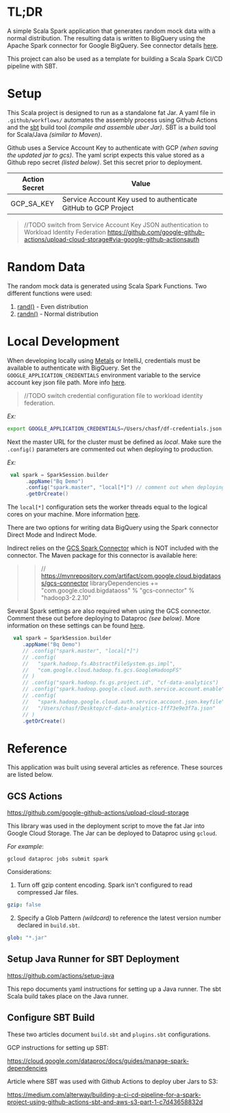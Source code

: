 # TL;DR

A simple Scala Spark application that generates random mock data with a normal distribution. The resulting data is written to BigQuery using the Apache Spark connector for Google BigQuery. See connector details [here](https://github.com/GoogleCloudDataproc/spark-bigquery-connector).

This project can also be used as a template for building a Scala Spark CI/CD pipeline with SBT.

# Setup

This Scala project is designed to run as a standalone fat Jar. A yaml file in `.github/workflows/` automates the assembly process using Github Actions and the [sbt](https://www.scala-sbt.org/) build tool _(compile and assemble uber Jar)_. SBT is a build tool for Scala/Java _(similar to Maven)_.

Github uses a Service Account Key to authenticate with GCP _(when saving the updated jar to gcs)_. The yaml script expects this value stored as a Github repo secret _(listed below)_. Set this secret prior to deployment.

| Action Secret | Value                                                          |
| ------------- | -------------------------------------------------------------- |
| GCP_SA_KEY    | Service Account Key used to authenticate GitHub to GCP Project |

> //TODO switch from Service Account Key JSON authentication to Workload Identity Federation https://github.com/google-github-actions/upload-cloud-storage#via-google-github-actionsauth

# Random Data

The random mock data is generated using Scala Spark Functions. Two different functions were used:

1. [rand()](<https://spark.apache.org/docs/3.2.1/api/scala/org/apache/spark/sql/functions$.html#rand():org.apache.spark.sql.Column>) - Even distribution
2. [randn()](<https://spark.apache.org/docs/3.2.1/api/scala/org/apache/spark/sql/functions$.html#rand():org.apache.spark.sql.Column>) - Normal distribution

# Local Development

When developing locally using [Metals](https://scalameta.org/metals/) or IntelliJ, credentials must be available to authenticate with BigQuery. Set the `GOOGLE_APPLICATION_CREDENTIALS` environment variable to the service account key json file path. More info [here](https://cloud.google.com/docs/authentication/application-default-credentials).

> //TODO switch credential configuration file to workload identity federation.

_Ex:_

```bash
export GOOGLE_APPLICATION_CREDENTIALS=/Users/chasf/df-credentials.json
```

Next the master URL for the cluster must be defined as _local_. Make sure the `.config()` parameters are commented out when deploying to production.

_Ex:_

```scala
 val spark = SparkSession.builder
      .appName("Bq Demo")
      .config("spark.master", "local[*]") // comment out when deploying
      .getOrCreate()
```

The `local[*]` configuration sets the worker threads equal to the logical cores on your machine. More information [here](https://spark.apache.org/docs/latest/submitting-applications.html#master-urls).

There are two options for writing data BigQuery using the Spark connector Direct Mode and Indirect Mode.

Indirect relies on the [GCS Spark Connector](https://github.com/GoogleCloudDataproc/hadoop-connectors/tree/master/gcs) which is NOT included with the connector. The Maven package for this connector is available here:

> > // https://mvnrepository.com/artifact/com.google.cloud.bigdataoss/gcs-connector
> > libraryDependencies += "com.google.cloud.bigdataoss" % "gcs-connector" % "hadoop3-2.2.10"

Several Spark settings are also required when using the GCS connector. Comment these out before deploying to Dataproc _(see below)_. More information on these settings can be found [here](https://github.com/GoogleCloudDataproc/hadoop-connectors/tree/master/gcs).

```scala
  val spark = SparkSession.builder
     .appName("Bq Demo")
     // .config("spark.master", "local[*]")
     // .config(
     //   "spark.hadoop.fs.AbstractFileSystem.gs.impl",
     //   "com.google.cloud.hadoop.fs.gcs.GoogleHadoopFS"
     // )
     // .config("spark.hadoop.fs.gs.project.id", "cf-data-analytics")
     // .config("spark.hadoop.google.cloud.auth.service.account.enable", "true")
     // .config(
     //   "spark.hadoop.google.cloud.auth.service.account.json.keyfile",
     //   "/Users/chasf/Desktop/cf-data-analytics-1ff73e9e3f7a.json"
     // )
     .getOrCreate()
```

# Reference

This application was built using several articles as reference. These sources are listed below.

## GCS Actions

https://github.com/google-github-actions/upload-cloud-storage

This library was used in the deployment script to move the fat Jar into Google Cloud Storage. The Jar can be deployed to Dataproc using `gcloud`.

_For example_:

```shell
gcloud dataproc jobs submit spark
```

Considerations:

1. Turn off gzip content encoding. Spark isn't configured to read compressed Jar files.

```yaml
gzip: false
```

2. Specify a Glob Pattern _(wildcard)_ to reference the latest version number declared in `build.sbt`.

```yaml
glob: "*.jar"
```

## Setup Java Runner for SBT Deployment

https://github.com/actions/setup-java

This repo documents yaml instructions for setting up a Java runner. The sbt Scala build takes place on the Java runner.

## Configure SBT Build

These two articles document `build.sbt` and `plugins.sbt` configurations.

GCP instructions for setting up SBT:

https://cloud.google.com/dataproc/docs/guides/manage-spark-dependencies

Article where SBT was used with Github Actions to deploy uber Jars to S3:

https://medium.com/alterway/building-a-ci-cd-pipeline-for-a-spark-project-using-github-actions-sbt-and-aws-s3-part-1-c7d43658832d

